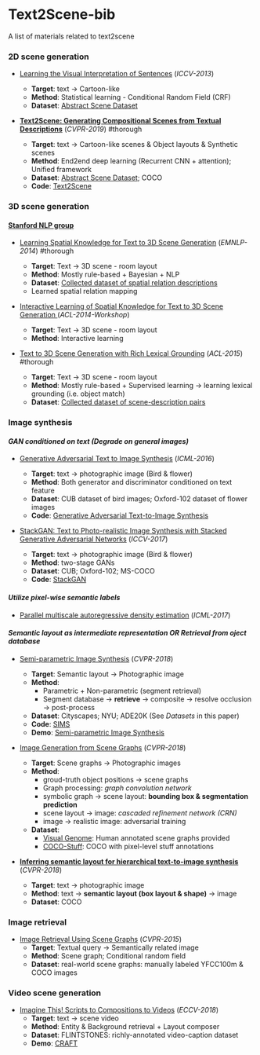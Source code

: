 # Text2Scene-bib
A list of materials related to text2scene

### 2D scene generation

* [Learning the Visual Interpretation of Sentences](LearningVisualInterpretationofSentences.pdf) (*ICCV-2013*)
  - **Target**: text -> Cartoon-like
  - **Method**: Statistical learning - Conditional Random Field (CRF)
  - **Dataset**: [Abstract Scene Dataset](https://vision.ece.vt.edu/clipart/)

* **[Text2Scene: Generating Compositional Scenes from Textual Descriptions](Text2Scene.pdf)** (*CVPR-2019*) #thorough
  - **Target**: text -> Cartoon-like scenes & Object layouts & Synthetic scenes
  - **Method**: End2end deep learning (Recurrent CNN + attention); Unified framework
  - **Dataset**: [Abstract Scene Dataset](https://vision.ece.vt.edu/clipart/); COCO
  - **Code**: [Text2Scene](https://github.com/uvavision/Text2Scene)
 
 
### 3D scene generation

#### [Stanford NLP group](https://nlp.stanford.edu/projects/text2scene.shtml)
* [Learning Spatial Knowledge for Text to 3D Scene Generation](Text23DSence-LearningSpatialKnowledge.pdf) (*EMNLP-2014*) #thorough
  - **Target**: Text -> 3D scene - room layout
  - **Method**: Mostly rule-based + Bayesian + NLP
  - **Dataset**: [Collected dataset of spatial relation descriptions](http://downloads.cs.stanford.edu/nlp/data/text2scene.shtml#lexground-acl2015)
  - Learned spatial relation mapping

* [Interactive Learning of Spatial Knowledge for Text to 3D Scene Generation
](InteractiveLearningofSpatialKnowledgeforTextto3DSceneGeneration.pdf) (*ACL-2014-Workshop*)
  - **Target**: Text -> 3D scene - room layout
  - **Method**: Interactive learning

* [Text to 3D Scene Generation with Rich Lexical Grounding](Textto3DSceneGenerationwithRichLexicalGrounding.pdf) (*ACL-2015*) #thorough
  - **Target**: Text -> 3D scene - room layout
  - **Method**: Mostly rule-based + Supervised learning -> learning lexical grounding (i.e. object match)
  - **Dataset**: [Collected dataset of scene-description pairs](http://downloads.cs.stanford.edu/nlp/data/text2scene.shtml#lexground-acl2015)


### Image synthesis

#### *GAN conditioned on text (Degrade on general images)*

* [Generative Adversarial Text to Image Synthesis](GenerativeAdversarialTexttoImageSynthesis.pdf) (*ICML-2016*)
  - **Target**: text -> photographic image (Bird & flower)
  - **Method**: Both generator and discriminator conditioned on text feature
  - **Dataset**: CUB dataset of bird images; Oxford-102 dataset of flower images
  - **Code**: [Generative Adversarial Text-to-Image Synthesis](https://github.com/reedscot/icml2016)

* [StackGAN: Text to Photo-realistic Image Synthesis with Stacked Generative Adversarial Networks](Zhang_StackGAN_Text_to_ICCV_2017_paper.pdf) (*ICCV-2017*)
  - **Target**: text -> photographic image (Bird & flower)
  - **Method**: two-stage GANs
  - **Dataset**: CUB; Oxford-102; MS-COCO
  - **Code**: [StackGAN](https://github.com/hanzhanggit/StackGAN)

#### *Utilize pixel-wise semantic labels*
* [Parallel multiscale autoregressive density estimation](ParallelMultiscaleAutoregressiveDensityEstimation.pdf) (*ICML-2017*)

#### *Semantic layout as intermediate representation OR Retrieval from oject database*

* [Semi-parametric Image Synthesis](Semi-parametricImageSynthesis.pdf) (*CVPR-2018*)
  - **Target**: Semantic layout -> Photographic image
  - **Method**:
    - Parametric + Non-parametric (segment retrieval)
    - Segment database -> **retrieve** -> composite -> resolve occlusion -> post-process
  - **Dataset**: Cityscapes; NYU; ADE20K (See *Datasets* in this paper)
  - **Code**: [SIMS](https://github.com/xjqicuhk/SIMS)
  - **Demo**: [Semi-parametric Image Synthesis](https://github.com/xjqicuhk/SIMS)

* [Image Generation from Scene Graphs](ImageGenerationfromSceneGraphs.pdf) (*CVPR-2018*)
  - **Target**: Scene graphs -> Photographic images
  - **Method**:
    - groud-truth object positions -> scene graphs
    - Graph processing: *graph convolution network*
    - symbolic graph -> scene layout: **bounding box & segmentation prediction**
    - scene layout -> image: *cascaded refinement network (CRN)*
    - image -> realistic image: adversarial training
  - **Dataset**:
    - [Visual Genome](https://visualgenome.org): Human annotated scene graphs provided
    - [COCO-Stuff](https://github.com/nightrome/cocostuff): COCO with pixel-level stuff annotations

* **[Inferring semantic layout for hierarchical text-to-image synthesis](Hong_Inferring_Semantic_Layout_CVPR_2018_paper.pdf)** (*CVPR-2018*)
  - **Target**: text -> photographic image
  - **Method**: text -> **semantic layout (box layout & shape)** -> image
  - **Dataset**: COCO


### Image retrieval

* [Image Retrieval Using Scene Graphs](ImageRetrievalusingSceneGraphs.pdf) (*CVPR-2015*)
  - **Target**: Textual query -> Semantically related image
  - **Method**: Scene graph; Conditional random field
  - **Dataset**: real-world scene graphs: manually labeled YFCC100m & COCO images

### Video scene generation
* [Imagine This! Scripts to Compositions to Videos](ImageThis_ScriptstoVideos.pdf) (*ECCV-2018*)
  - **Target**: text -> scene video
  - **Method**: Entity & Background retrieval + Layout composer
  - **Dataset**: FLINTSTONES: richly-annotated video-caption dataset
  - **Demo**: [CRAFT](https://youtu.be/688Vv86n0z8)




